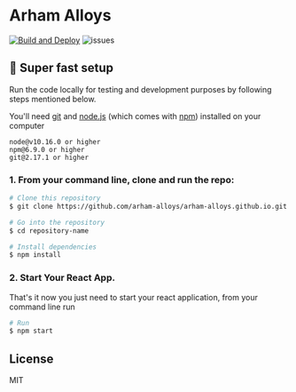 # Arham Alloys

[![Build and Deploy](https://github.com/arham-alloys/arham-alloys.github.io/actions/workflows/deploy.yml/badge.svg)](https://github.com/arham-alloys/arham-alloys.github.io/actions/workflows/deploy.yml)
![issues](https://img.shields.io/github/issues/arham-alloys/arham-alloys.github.io/issues?color=green&label=issues)

## 🚀 Super fast setup

Run the code locally for testing and development purposes by following steps mentioned below.

You'll need [git](https://git-scm.com) and [node.js](https://nodejs.org/en/download/) (which comes with [npm](http://npmjs.com)) installed on your computer

```
node@v10.16.0 or higher
npm@6.9.0 or higher
git@2.17.1 or higher
```

### 1. From your command line, clone and run the repo:

```bash
# Clone this repository
$ git clone https://github.com/arham-alloys/arham-alloys.github.io.git

# Go into the repository
$ cd repository-name

# Install dependencies
$ npm install
```

### 2. **Start Your React App.**

That's it now you just need to start your react application, from your command line run

```bash
# Run
$ npm start
```

## License

MIT
